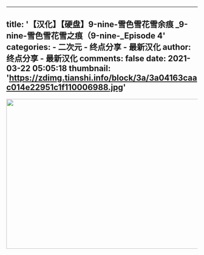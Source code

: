
---
title: '【汉化】【硬盘】9-nine-雪色雪花雪余痕 _9-nine-雪色雪花雪之痕（9-nine-_Episode 4'
categories: 
    - 二次元
    - 终点分享 - 最新汉化
author: 终点分享 - 最新汉化
comments: false
date: 2021-03-22 05:05:18
thumbnail: 'https://zdimg.tianshi.info/block/3a/3a04163caac014e22951c1f110006988.jpg'
---

<div>   
<img src="https://zdimg.tianshi.info/block/3a/3a04163caac014e22951c1f110006988.jpg" width="860" height="395" referrerpolicy="no-referrer">  
</div>
            